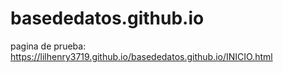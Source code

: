 # basededatos.github.io
pagina de prueba: https://lilhenry3719.github.io/basededatos.github.io/INICIO.html
